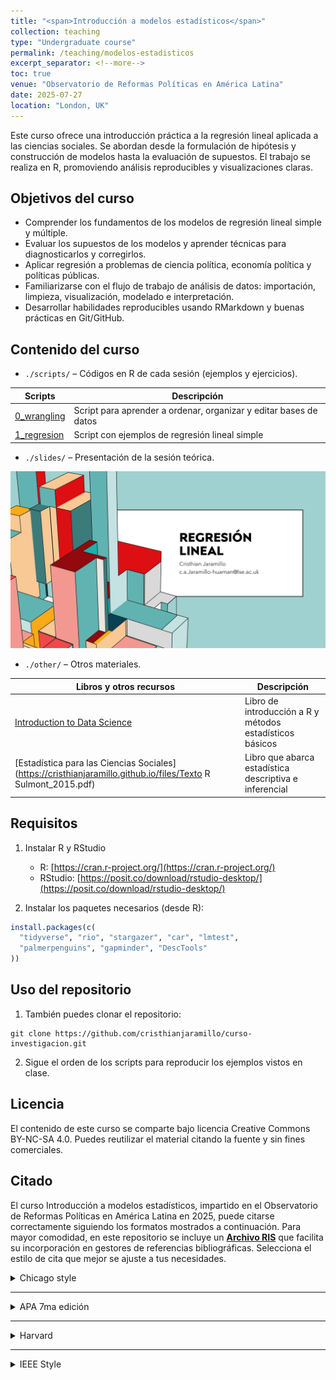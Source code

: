 ```yaml
---
title: "<span>Introducción a modelos estadísticos</span>"
collection: teaching
type: "Undergraduate course"
permalink: /teaching/modelos-estadisticos
excerpt_separator: <!--more-->
toc: true
venue: "Observatorio de Reformas Políticas en América Latina"
date: 2025-07-27
location: "London, UK"
---
```


Este curso ofrece una introducción práctica a la regresión lineal aplicada a las ciencias sociales. Se abordan desde la formulación de hipótesis y construcción de modelos hasta la evaluación de supuestos. El trabajo se realiza en R, promoviendo análisis reproducibles y visualizaciones claras.

<!--more-->

## Objetivos del curso

-   Comprender los fundamentos de los modelos de regresión lineal simple y múltiple.
-   Evaluar los supuestos de los modelos y aprender técnicas para diagnosticarlos y corregirlos.
-   Aplicar regresión a problemas de ciencia política, economía política y políticas públicas.
-   Familiarizarse con el flujo de trabajo de análisis de datos: importación, limpieza, visualización, modelado e interpretación.
-   Desarrollar habilidades reproducibles usando RMarkdown y buenas prácticas en Git/GitHub.

## Contenido del curso

-   `./scripts/` – Códigos en R de cada sesión (ejemplos y ejercicios).

| Scripts            | Descripción   |
| --------           | ------ |
| [0_wrangling](https://cristhianjaramillo.github.io/files/0_wrangling.R)     |Script para aprender a ordenar, organizar y editar bases de datos|
| [1_regresion](https://cristhianjaramillo.github.io/files/1_regresion.R)    |Script con ejemplos de regresión lineal simple|

-   `./slides/` – Presentación de la sesión teórica.

[![](images/regresion_lineal.png)](https://cristhianjaramillo.github.io/files/regresion_lineal.pdf)

-   `./other/` – Otros materiales.

| Libros y otros recursos            | Descripción   |
| --------           | ------ |
| [Introduction to Data Science](https://rafalab.dfci.harvard.edu/dsbook)     |Libro de introducción a R y métodos estadísticos básicos|
| [Estadística para las Ciencias Sociales](https://cristhianjaramillo.github.io/files/Texto R Sulmont_2015.pdf)    |Libro que abarca estadística descriptiva e inferencial|

## Requisitos

1. Instalar R y RStudio

   - R: [https://cran.r-project.org/](https://cran.r-project.org/)
   - RStudio: [https://posit.co/download/rstudio-desktop/](https://posit.co/download/rstudio-desktop/)

2. Instalar los paquetes necesarios (desde R):

```r
install.packages(c(
  "tidyverse", "rio", "stargazer", "car", "lmtest",
  "palmerpenguins", "gapminder", "DescTools"
))
```

## Uso del repositorio

1. También puedes clonar el repositorio:
   
```
git clone https://github.com/cristhianjaramillo/curso-investigacion.git
```

2. Sigue el orden de los scripts para reproducir los ejemplos vistos en clase.

## Licencia

El contenido de este curso se comparte bajo licencia Creative Commons BY-NC-SA 4.0. Puedes reutilizar el material citando la fuente y sin fines comerciales.

## Citado

El curso Introducción a modelos estadísticos, impartido en el Observatorio de Reformas Políticas en América Latina en 2025, puede citarse correctamente siguiendo los formatos mostrados a continuación. Para mayor comodidad, en este repositorio se incluye un **[Archivo RIS](https://cristhianjaramillo.github.io/files/modelos_estadisticos_jaramillo.ris)** que facilita su incorporación en gestores de referencias bibliográficas. Selecciona el estilo de cita que mejor se ajuste a tus necesidades.

<details>
<summary>Chicago style</summary>

<div class="code-block">
  <pre><code id="cite-chicago">Jaramillo, Cristhian. 2025. “Introducción a modelos estadísticos.” Curso de pregrado en el Observatorio de Reformas Políticas en América Latina, London, UK, 27 de julio. https://cristhianjaramillo.github.io/teaching/modelos-estadisticos</code></pre>
  <button class="copy-btn" onclick="copyCitation('cite-chicago')">Copy</button>
</div>

</details>

---

<details>
<summary>APA 7ma edición</summary>

<div class="code-block">
  <pre><code id="cite-apa">Jaramillo, C. (2025, julio). Introducción a modelos estadísticos [Curso de pregrado]. Observatorio de Reformas Políticas en América Latina. London, UK. Disponible en https://cristhianjaramillo.github.io/teaching/modelos-estadisticos</code></pre>
  <button class="copy-btn" onclick="copyCitation('cite-apa')">Copy</button>
</div>

</details>

---

<details>
<summary>Harvard</summary>

<div class="code-block">
  <pre><code id="cite-harvard">Jaramillo, C., 2025. Introducción a modelos estadísticos. Observatorio de Reformas Políticas en América Latina, London, UK. Disponible en: https://cristhianjaramillo.github.io/teaching/modelos-estadisticos [Accedido 29 julio 2025].</code></pre>
  <button class="copy-btn" onclick="copyCitation('cite-harvard')">Copy</button>
</div>

</details>

---

<details>
<summary>IEEE Style</summary>

<div class="code-block">
  <pre><code id="cite-ieee">C. Jaramillo, "Introducción a modelos estadísticos," Observatorio de Reformas Políticas en América Latina, London, UK, Jul. 2025. [En línea]. Disponible en: https://cristhianjaramillo.github.io/teaching/modelos-estadisticos</code></pre>
  <button class="copy-btn" onclick="copyCitation('cite-ieee')">Copy</button>
</div>

</details>

<script>
function copyCitation(id) {
  const text = document.getElementById(id).innerText;
  navigator.clipboard.writeText(text).then(() => {
    alert("Citation copied!");
  });
}
</script>

<style>
.code-wrapper {
  margin-bottom: 5px;
}
.copy-btn {
  background: white;
  color: #555;
  border: 1px solid #ccc;
  padding: 3px 8px;
  border-radius: 3px;
  cursor: pointer;
  font-size: 0.8rem;
  float: right; /* moves it outside/right */
  margin-top: -5px; /* adjust vertical alignment */
  margin-bottom: 10px;
}
.copy-btn:hover {
  background: #f0f0f0;
}
</style>

